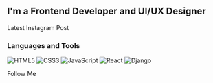 <!-- [![Header](https://github.com/atizay/atizay/blob/main/assets/bg.jpg)](https://arturosipov.com/) -->

## I'm a Frontend Developer and UI/UX Designer

Latest Instagram Post

### Languages and Tools
![HTML5](https://img.shields.io/badge/-HTML-090909?style=for-the-badge&logo=html5)
![CSS3](https://img.shields.io/badge/-CSS-090909?style=for-the-badge&logo=css3)
![JavaScript](https://img.shields.io/badge/-JavaScript-090909?style=for-the-badge&logo=javascript)
![React](https://img.shields.io/badge/-React-090909?style=for-the-badge&logo=react)
![Django](https://img.shields.io/badge/-Django-090909?style=for-the-badge&logo=django)

Follow Me